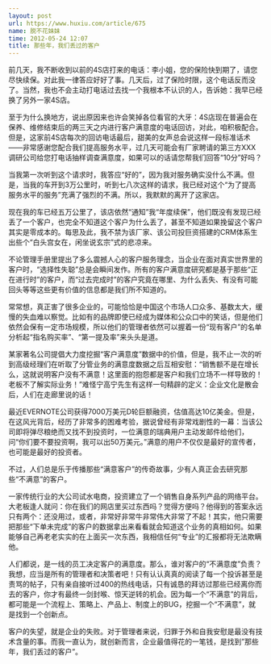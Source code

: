 ```yaml
---
layout: post
url: https://www.huxiu.com/article/675
name: 脱不花妹妹
time: 2012-05-24 12:07
title: 那些年，我们丢过的客户
---
```

前几天，我不断收到以前的4S店打来的电话：李小姐，您的保险快到期了，请您尽快续保。对此我一律答应好好了事。几天后，过了保险时限，这个电话反而没了。当然，我也不会主动打电话过去找一个我根本不认识的人，告诉她：我早已经换了另外一家4S店。

至于为什么换地方，说出原因来也许会笑掉各位看官的大牙：4S店现在普遍会在保养、维修结束后的两三天之内进行客户满意度的电话回访，对此，咱积极配合。但是，这家前4S店每次的回访电话最后，甜美的女声总会说这样一段标准话术——非常感谢您配合我们提高服务水平，过几天可能会有厂家聘请的第三方XXX调研公司给您打电话抽样调查满意度，如果可以的话请您帮我们回答“10分”好吗？

当我第一次听到这个请求时，我答应“好的”，因为我对服务确实没什么不满。但是，当我的车开到3万公里时，听到七八次这样的请求，我已经对这个“为了提高服务水平的服务”充满了强烈的不满。所以，我默默的离开了这家店。

现在我的车已经五万公里了，该店依然“通知”我“年度续保”，他们既没有发现已经丢了一个客户，也完全不知道这个客户为什么丢了，甚至不知道如果挽留这个客户其实是零成本的。每思及此，我不禁为该厂家、该公司投巨资搭建的CRM体系生出些个“白头宫女在，闲坐说玄宗”式的悲凉来。

不论管理手册里提出了多么震撼人心的客户服务理念，当企业在面对真实世界里的客户时，“选择性失聪”总是会瞬间发作。所有的客户满意度研究都是基于那些“正在进行时”的客户，而“过去完成时”的客户究竟在哪里、为什么丢失、有没有可能回头等等这些更有价值的信息都是我们所不知道的。

常常想，真正害了很多企业的，可能恰恰是中国这个市场人口众多、基数太大，缓慢的失血难以察觉。比如有的品牌即使已经成为媒体和公众口中的笑话，但是他们依然会保有一定市场规模，所以他们的管理者依然可以握着一份“现有客户”的名单分析起“指名购买率”、“第一提及率”来头头是道。

某家著名公司提倡大力度挖掘“客户满意度”数据中的价值，但是，我不止一次的听到高级经理们在听取了分管业务的满意度数据之后互相安慰：“销售额不是在增长么，这就说明客户没有不满意！这里面的抱怨都是客户和我们立场不一样导致的！老板不了解实际业务！”难怪宁高宁先生有这样一句精辟的定义：企业文化是散会后，人们在走廊里说的话！

最近EVERNOTE公司获得7000万美元D轮巨额融资，估值高达10亿美金。但是，在这风光背后，经历了非常多的困难考验，据说曾经有非常戏剧性的一幕：当该公司即将弹尽粮绝而又找不到投资时，一位满意的瑞典用户主动发邮件给他们，问“你们要不要投资啊，我可以出50万美元。”满意的用户不仅仅是最好的宣传者，也可能是最好的投资者。

不过，人们总是乐于传播那些“满意客户”的传奇故事，少有人真正会去研究那些“不满意”的客户。

一家传统行业的大公司试水电商，投资建立了一个销售自身系列产品的网络平台。大老板逢人就问：你在我们的网店里买过东西吗？觉得方便吗？他得到的答案永远只有两个：还没用过，或者，非常好非常牛非常伟大非常了不起！其实，他只需要把那些“下单未完成”的客户的数据拿出来看看就会知道这个业务的真相如何。如果能够自己再老老实实的在上面买一次东西，我相信任何“专业”的汇报都将无法欺瞒他。

人们都说，是一线的员工决定客户的满意度。那么，谁对客户的“不满意度”负责？我想，应当是所有的管理者和决策者吧！只有认认真真的阅读了每一个投诉甚至是责骂的帖子，只有亲自接听过400的热线电话，只有诚恳的拜访过那些已经离你而去的客户，你才有最终一剑封喉、惊天逆转的机会。因为每一个“不满意”的背后，都可能是一个流程上、策略上、产品上、制度上的BUG，挖掘一个“不满意”，就是找到一个创新点。

客户的失望，就是企业的失败。对于管理者来说，归罪于外和自我安慰是最没有技术含量的事。而我一直认为，就创新而言，企业最值得花的一笔钱，是找到”那些年，我们丢过的客户”。

